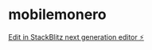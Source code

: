 # mobilemonero

[Edit in StackBlitz next generation editor ⚡️](https://stackblitz.com/~/github.com/xmrtdao/mobilemonero)